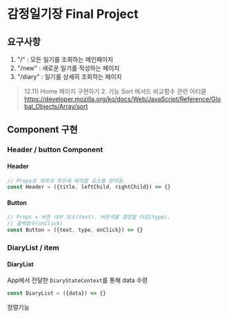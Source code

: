 # 감정일기장 Final Project

## 요구사항
1. "/" : 모든 일기를 조회하는 메인페이지
2. "/new" : 새로운 일기를 작성하는 페이지
3. "/diary" : 일기를 상세히 조회하는 페이지


>12.11) Home 페이지 구현하기 2. 기능
>Sort 메서드 비교함수 관련 아티클
>https://developer.mozilla.org/ko/docs/Web/JavaScript/Reference/Global_Objects/Array/sort


## Component 구현

### Header / button Component
#### Header
```javascript
// Props로 제목과 좌우에 배치할 요소를 받아옴.
const Header = ({title, leftChild, rightChild}) => {}
```

#### Button
```javascript
// Props = 버튼 내부 요소(text), 버튼색을 결정할 타입(type),
// 콜백함수(onClick)
const Button = ({text, type, onClick}) => {}
```


### DiaryList / item 

#### DiaryList
App에서 전달한 `DiaryStateContext`를 통해 data 수령
```javascript
const DiaryList = ({data}) => {}
```

정렬기능
